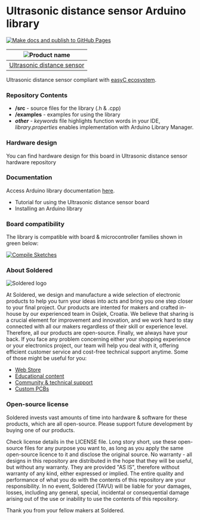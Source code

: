 # Ultrasonic distance sensor Arduino library

[![Make docs and publish to GitHub Pages](https://github.com/e-radionicacom/Soldered-Ultrasonic-Sensor-easyC-Arduino-Library/actions/workflows/make_docs.yml/badge.svg?branch=dev)](https://github.com/e-radionicacom/Soldered-Ultrasonic-Sensor-easyC-Arduino-Library/actions/workflows/make_docs.yml)

| ![Product name](https://upload.wikimedia.org/wikipedia/commons/8/8f/Example_image.svg) |
| :---------------------------------------------------------------------------------------------: |
| [Ultrasonic distance sensor](https://www.solde.red/333001)                       |

Ultrasonic distance sensor compliant with [easyC ecosystem](https://www.soldered.com/easyC). 

### Repository Contents
- **/src** - source files for the library (.h & .cpp)
- **/examples** - examples for using the library
- ***other*** - *keywords* file highlights function words in your IDE, *library.properties* enables implementation with Arduino Library Manager.

### Hardware design
You can find hardware design for this board in Ultrasonic distance sensor hardware repository

### Documentation

Access Arduino library documentation [here]( https://e-radionicacom.github.io/Soldered-Ultrasonic-Sensor-easyC-Arduino-Library/).

- Tutorial for using the Ultrasonic distance sensor board
- Installing an Arduino library

### Board compatibility

The library is compatible with board & microcontroller families shown in green below: 

[![Compile Sketches](http://github-actions.40ants.com/e-radionicacom/Soldered-Ultrasonic-Sensor-easyC-Arduino-Library/matrix.svg?branch=dev&only=Compile%20Sketches)](https://github.com/e-radionicacom/Soldered-Ultrasonic-Sensor-easyC-Arduino-Library/actions/workflows/compile_test.yml)

### About Soldered
![Soldered logo](https://raw.githubusercontent.com/e-radionicacom/Soldered-Ultrasonic-Sensor-easyC-Arduino-Library/dev/extras/Logo%20horizontal-2.svg)

At Soldered, we design and manufacture a wide selection of electronic products to help you turn your ideas into acts and bring you one step closer to your final project. Our products are intented for makers and crafted in-house by our experienced team in Osijek, Croatia. We believe that sharing is a crucial element for improvement and innovation, and we work hard to stay connected with all our makers regardless of their skill or experience level. Therefore, all our products are open-source. Finally, we always have your back. If you face any problem concerning either your shopping experience or your electronics project, our team will help you deal with it, offering efficient customer service and cost-free technical support anytime. Some of those might be useful for you:

- [Web Store](https://www.soldered.com)
- [Educational content](https://learn.soldered.com)
- [Community & technical support](https://community.soldered.com)
- [Custom PCBs](https://pcb.soldered.com)


### Open-source license
Soldered invests vast amounts of time into hardware & software for these products, which are all open-source. Please support future development by buying one of our products. 

Check license details in the LICENSE file. Long story short, use these open-source files for any purpose you want to, as long as you apply the same open-source licence to it and disclose the original source. No warranty - all designs in this repository are distributed in the hope that they will be useful, but without any warranty. They are provided "AS IS", therefore without warranty of any kind, either expressed or implied. The entire quality and performance of what you do with the contents of this repository are your responsibility. In no event, Soldered (TAVU) will be liable for your damages, losses, including any general, special, incidental or consequential damage arising out of the use or inability to use the contents of this repository. 

Thank you from your fellow makers at Soldered.

